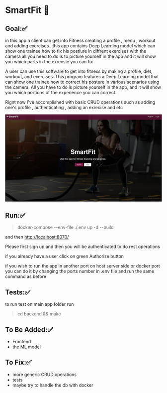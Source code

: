 # SmartFit 💪

## Goal:✅

in this app a client can get into Fitness creating a profile , menu , workout and adding exercises . this app contains Deep Learning model which can show one trainee how to fix his postiure in diffrent exercises with the camera all you need to do is to picture yourself in the app and it will show you which parts in the exrecsie you can fix

A user can use this software to get into fitness by making a profile, diet, workout, and exercises. This program features a Deep Learning model that can show one trainee how to correct his posture in various scenarios using the camera. All you have to do is picture yourself in the app, and it will show you which portions of the experience you can correct.

Rignt now I've accomplished with basic CRUD operations such as adding one's profile , authenticating , adding an exrecise and etc

![1650996540865.png](image/README/Login.png)

## Run:✅

> docker-compose --env-file ./.env  up -d --build

and then [http://localhost:8070/]()

Please first sign up and then you will be authenticated to do rest operations

if you already have a user click on green Authorize button

if you wish to run the app in another port on host server side or docker port you can do it by changing 
the ports number in .env file and run the same command as before



## Tests:✅

to run test on main app folder run 

> cd backend && make

## To Be Added:✅

* Frontend
* the ML model

## To Fix:✅

* more generic CRUD operations
* tests
* maybe try to handle the db with docker
